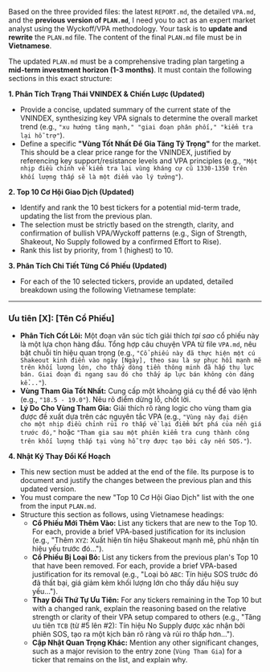 Based on the three provided files: the latest `REPORT.md`, the detailed `VPA.md`, and the **previous version of `PLAN.md`**, I need you to act as an expert market analyst using the Wyckoff/VPA methodology. Your task is to **update and rewrite** the `PLAN.md` file. The content of the final `PLAN.md` file must be in **Vietnamese**.

The updated `PLAN.md` must be a comprehensive trading plan targeting a **mid-term investment horizon (1-3 months)**. It must contain the following sections in this exact structure:

**1. Phân Tích Trạng Thái VNINDEX & Chiến Lược (Updated)**
   - Provide a concise, updated summary of the current state of the VNINDEX, synthesizing key VPA signals to determine the overall market trend (e.g., `"xu hướng tăng mạnh," "giai đoạn phân phối," "kiểm tra lại hỗ trợ"`).
   - Define a specific **"Vùng Tốt Nhất Để Gia Tăng Tỷ Trọng"** for the market. This should be a clear price range for the VNINDEX, justified by referencing key support/resistance levels and VPA principles (e.g., `"Một nhịp điều chỉnh về kiểm tra lại vùng kháng cự cũ 1330-1350 trên khối lượng thấp sẽ là một điểm vào lý tưởng"`).

**2. Top 10 Cơ Hội Giao Dịch (Updated)**
   - Identify and rank the 10 best tickers for a potential mid-term trade, updating the list from the previous plan.
   - The selection must be strictly based on the strength, clarity, and confirmation of bullish VPA/Wyckoff patterns (e.g., Sign of Strength, Shakeout, No Supply followed by a confirmed Effort to Rise).
   - Rank this list by priority, from 1 (highest) to 10.

**3. Phân Tích Chi Tiết Từng Cổ Phiếu (Updated)**
   - For each of the 10 selected tickers, provide an updated, detailed breakdown using the following Vietnamese template:

   ---

   ### **Ưu tiên [X]: [Tên Cổ Phiếu]**

   * **Phân Tích Cốt Lõi:** Một đoạn văn súc tích giải thích *tại sao* cổ phiếu này là một lựa chọn hàng đầu. Tổng hợp câu chuyện VPA từ file `VPA.md`, nêu bật chuỗi tín hiệu quan trọng (e.g., `"Cổ phiếu này đã thực hiện một cú Shakeout kinh điển vào ngày [Ngày], theo sau là sự phục hồi mạnh mẽ trên khối lượng lớn, cho thấy dòng tiền thông minh đã hấp thụ lực bán. Giai đoạn đi ngang sau đó cho thấy áp lực bán không còn đáng kể..."`).
   * **Vùng Tham Gia Tốt Nhất:** Cung cấp một khoảng giá cụ thể để vào lệnh (e.g., `"18.5 - 19.0"`). Nêu rõ điểm dừng lỗ, chốt lời.
   * **Lý Do Cho Vùng Tham Gia:** Giải thích rõ ràng logic cho vùng tham gia được đề xuất dựa trên các nguyên tắc VPA (e.g., `"Vùng này đại diện cho một nhịp điều chỉnh rủi ro thấp về lại điểm bứt phá của nền giá trước đó,"` hoặc `"Tham gia sau một phiên kiểm tra cung thành công trên khối lượng thấp tại vùng hỗ trợ được tạo bởi cây nến SOS."`).

**4. Nhật Ký Thay Đổi Kế Hoạch**
   - This new section must be added at the end of the file. Its purpose is to document and justify the changes between the previous plan and this updated version.
   - You must compare the new "Top 10 Cơ Hội Giao Dịch" list with the one from the input `PLAN.md`.
   - Structure this section as follows, using Vietnamese headings:
     - **Cổ Phiếu Mới Thêm Vào:** List any tickers that are new to the Top 10. For each, provide a brief VPA-based justification for its inclusion (e.g., "Thêm `XYZ`: Xuất hiện tín hiệu Shakeout mạnh mẽ, phủ nhận tín hiệu yếu trước đó...").
     - **Cổ Phiếu Bị Loại Bỏ:** List any tickers from the previous plan's Top 10 that have been removed. For each, provide a brief VPA-based justification for its removal (e.g., "Loại bỏ `ABC`: Tín hiệu SOS trước đó đã thất bại, giá giảm kèm khối lượng lớn cho thấy dấu hiệu suy yếu...").
     - **Thay Đổi Thứ Tự Ưu Tiên:** For any tickers remaining in the Top 10 but with a changed rank, explain the reasoning based on the relative strength or clarity of their VPA setup compared to others (e.g., "Tăng ưu tiên `TCB` (từ #5 lên #2): Tín hiệu No Supply được xác nhận bởi phiên SOS, tạo ra một kịch bản rõ ràng và rủi ro thấp hơn...").
     - **Cập Nhật Quan Trọng Khác:** Mention any other significant changes, such as a major revision to the entry zone (`Vùng Tham Gia`) for a ticker that remains on the list, and explain why.